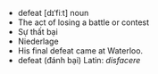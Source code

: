 - defeat	[dɪˈfiːt]	noun
- The act of losing a battle or contest
- Sự thất bại
- Niederlage
- His final defeat came at Waterloo.
- defeat (đánh bại)	Latin: *disfacere*